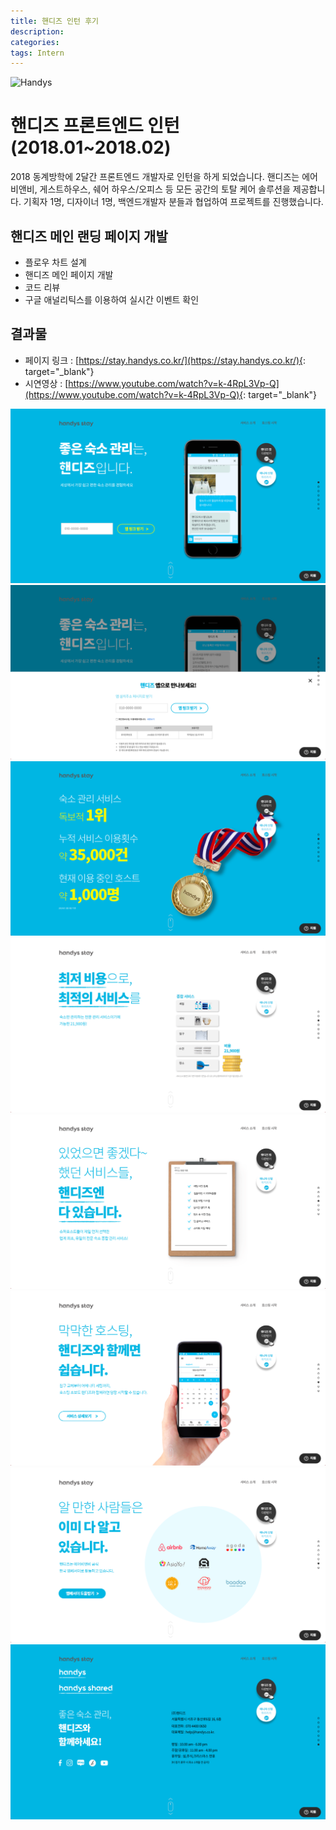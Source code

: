 ```yaml
---
title: 핸디즈 인턴 후기
description: 
categories: 
tags: Intern
---
```


![Handys](http://platum.kr/wp-content/uploads/2016/09/sss-1024x561.jpg)

# 핸디즈 프론트엔드 인턴 (2018.01~2018.02)

2018 동계방학에 2달간 프론트엔드 개발자로 인턴을 하게 되었습니다.
핸디즈는 에어비앤비, 게스트하우스, 쉐어 하우스/오피스 등 모든 공간의 토탈 케어 솔루션을 제공합니다.
기획자 1명, 디자이너 1명, 백엔드개발자 분들과 협업하여 프로젝트를 진행했습니다.

## 핸디즈 메인 랜딩 페이지 개발

* 플로우 차트 설계
* 핸디즈 메인 페이지 개발
* 코드 리뷰
* 구글 애널리틱스를 이용하여 실시간 이벤트 확인

## 결과물

* 페이지 링크 : [https://stay.handys.co.kr/](https://stay.handys.co.kr/){: target="_blank"}
* 시연영상 : [https://www.youtube.com/watch?v=k-4RpL3Vp-Q](https://www.youtube.com/watch?v=k-4RpL3Vp-Q){: target="_blank"}

![handys image1](/assets/images/handys/handys1.png)
![handys image2](/assets/images/handys/handys2.png)
![handys image3](/assets/images/handys/handys3.png)
![handys image4](/assets/images/handys/handys4.png)
![handys image5](/assets/images/handys/handys5.png)
![handys image6](/assets/images/handys/handys6.png)
![handys image7](/assets/images/handys/handys7.png)
![handys image8](/assets/images/handys/handys8.png)